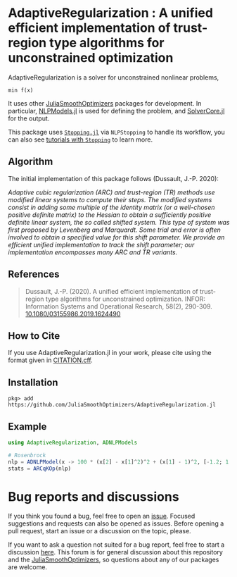 # AdaptiveRegularization : A unified efficient implementation of trust-region type algorithms for unconstrained optimization

AdaptiveRegularization is a solver for unconstrained nonlinear problems,

    min f(x)

It uses other [JuliaSmoothOptimizers](https://jso-docs.github.io) packages for development.
In particular, [NLPModels.jl](https://github.com/JuliaSmoothOptimizers/NLPModels.jl) is used for defining the problem, and [SolverCore.jl](https://github.com/JuliaSmoothOptimizers/SolverCore.jl) for the output.

This package uses [`Stopping.jl`](https://github.com/SolverStoppingJulia/Stopping.jl) via `NLPStopping` to handle its workflow, you can also see [tutorials with `Stopping`](https://solverstoppingjulia.github.io/StoppingTutorials.jl) to learn more.

## Algorithm

The initial implementation of this package follows (Dussault, J.-P. 2020):

*Adaptive cubic regularization (ARC) and trust-region (TR) methods use modified linear systems to compute their steps. The modified systems consist in adding some multiple of the identity matrix (or a well-chosen positive definite matrix) to the Hessian to obtain a sufficiently positive definite linear system, the so called shifted system. This type of system was first proposed by Levenberg and Marquardt. Some trial and error is often involved to obtain a specified value for this shift parameter. We provide an efficient unified implementation to track the shift parameter; our implementation encompasses many ARC and TR variants.*

## References

> Dussault, J.-P. (2020).
> A unified efficient implementation of trust-region type algorithms for unconstrained optimization.
> INFOR: Information Systems and Operational Research, 58(2), 290-309.
> [10.1080/03155986.2019.1624490](https://doi.org/10.1080/03155986.2019.1624490)

## How to Cite

If you use AdaptiveRegularization.jl in your work, please cite using the format given in [CITATION.cff](https://github.com/JuliaSmoothOptimizers/AdaptiveRegularization.jl/blob/main/CITATION.cff).  <!--https://citation-file-format.github.io/cff-initializer-javascript/#/ -->

## Installation

`pkg> add https://github.com/JuliaSmoothOptimizers/AdaptiveRegularization.jl`

## Example

```julia
using AdaptiveRegularization, ADNLPModels

# Rosenbrock
nlp = ADNLPModel(x -> 100 * (x[2] - x[1]^2)^2 + (x[1] - 1)^2, [-1.2; 1.0])
stats = ARCqKOp(nlp)
```

# Bug reports and discussions

If you think you found a bug, feel free to open an [issue](https://github.com/JuliaSmoothOptimizers/AdaptiveRegularization.jl/issues).
Focused suggestions and requests can also be opened as issues. Before opening a pull request, start an issue or a discussion on the topic, please.

If you want to ask a question not suited for a bug report, feel free to start a discussion [here](https://github.com/JuliaSmoothOptimizers/Organization/discussions). This forum is for general discussion about this repository and the [JuliaSmoothOptimizers](https://github.com/JuliaSmoothOptimizers), so questions about any of our packages are welcome.
